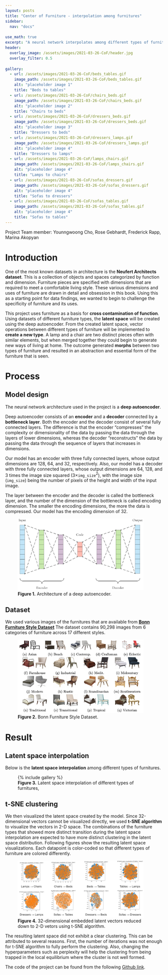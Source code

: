 ```yaml
---
layout: posts
title: "Center of Furniture - interpolation among furnitures"
sidebar:
  nav: "docs"

use_math: true
excerpt: "A neural network interpolates among different types of furniture"
header:
  overlay_image: /assets/images/2021-03-26-CoF/header.jpg
  overlay_filter: 0.5

gallery:
  - url: /assets/images/2021-03-26-CoF/beds_tables.gif
    image_path: /assets/images/2021-03-26-CoF/beds_tables.gif
    alt: "placeholder image 1"
    title: "Beds to tables"
  - url: /assets/images/2021-03-26-CoF/chairs_beds.gif
    image_path: /assets/images/2021-03-26-CoF/chairs_beds.gif
    alt: "placeholder image 2"
    title: "Chairs to beds"
  - url: /assets/images/2021-03-26-CoF/dressers_beds.gif
    image_path: /assets/images/2021-03-26-CoF/dressers_beds.gif
    alt: "placeholder image 3"
    title: "Dressers to beds"
  - url: /assets/images/2021-03-26-CoF/dressers_lamps.gif
    image_path: /assets/images/2021-03-26-CoF/dressers_lamps.gif
    alt: "placeholder image 4"
    title: "Dressers to lamps"
  - url: /assets/images/2021-03-26-CoF/lamps_chairs.gif
    image_path: /assets/images/2021-03-26-CoF/lamps_chairs.gif
    alt: "placeholder image 4"
    title: "Lamps to chairs"
  - url: /assets/images/2021-03-26-CoF/sofas_dressers.gif
    image_path: /assets/images/2021-03-26-CoF/sofas_dressers.gif
    alt: "placeholder image 4"
    title: "Sofas to dressers"
  - url: /assets/images/2021-03-26-CoF/sofas_tables.gif
    image_path: /assets/images/2021-03-26-CoF/sofas_tables.gif
    alt: "placeholder image 4"
    title: "Sofas to tables"
---
```


Project Team member: Younngwoong Cho, Rose Gebhardt, Frederick Rapp, Marina Akopyan

# Introduction
One of the most known datasets in architecture is the **Neufert Architects dataset**. This is a collection of objects and spaces categorized by function and dimension. Furniture pieces are specified with dimensions that are required to meet a comfortable living style. These various dimensions and uses of furniture are drawn in detail and obsession in this book. Using this as a starting point for data findings, we wanted to begin to challenge the specificity of furniture and its uses. 

This project uses furniture as a basis for **cross contamination of function**. Using datasets of different furniture types, the **latent space** will be created using the deep autoencoder. From the created latent space, vector operations between different types of furniture will be implemented to **create a new type**. A lamp and a chair are two distinct pieces often with similar elements, but when merged together they could begin to generate new ways of living at home. The outcome generated **morphs** between two types of furniture and resulted in an abstraction and essential form of the furniture that is seen. 

# Process
## Model design
The neural network architecture used in the project is a **deep autoencoder**.

Deep autoencoder consists of an **encoder** and a **decoder** connected by a **bottleneck layer**. Both the encoder and the decoder consist of several fully connected layers. The difference is that the encoder “compresses” the complexity or dimensionality of the data by passing the data through the layers of lower dimensions, whereas the decoder “reconstructs” the data by passing the data through the sequence of layers that increases in dimensions. 

Our model has an encoder with three fully connected layers, whose output dimensions are 128, 64, and 32, respectively. Also, our model has a decoder with three fully connected layers, whose output dimensions are 64, 128, and 3 times the image size squared (3$\times$`img_size`$^2$), with the image size (`img_size`) being the number of pixels of the height and width of the input image.

The layer between the encoder and the decoder is called the bottleneck layer, and the number of the dimension of the bottleneck is called encoding dimension. The smaller the encoding dimensions, the more the data is compressed. Our model has the encoding dimension of 32.

<figure style="width: 80%" class="align-center">
  <img src="/assets/images/2021-03-26-CoF/autoencoder.png" alt="this is a placeholder image">
  <figcaption><b>Figure 1.</b> Architecture of a deep autoencoder.</figcaption>
</figure>

## Dataset
We used various images of the furnitures that are available from [**Bonn Furniture Style Dataset**](https://cvml.comp.nus.edu.sg/furniture/index.html) The dataset contains 90,298 images from 6 categories of furniture across 17 different styles.

<figure style="width: 80%" class="align-center">
  <img src="/assets/images/2021-03-26-CoF/bonn_furniture_dataset.png" alt="this is a placeholder image">
  <figcaption><b>Figure 2.</b> Bonn Furniture Style Dataset.</figcaption>
</figure>

# Result
## Latent space interpolation
Below is the **latent space interpolation** among different types of furnitures.
<figure style="width: 80%" class="align-center">
  {% include gallery %}
  <figcaption><b>Figure 3.</b> Latent space interpolation of different types of furnitures,</figcaption>
</figure>

## t-SNE clustering
We then visualized the latent space created by the model. Since 32-dimensional vectors cannot be visualized directly, we used **t-SNE algorithm** to visualize the vectors in 2-D space. The combinations of the furniture types that showed more distinct transition during the latent space interpolation are expected to have more distinct clustering in the latent space distribution. Following figures show the resulting latent space visualizations. Each datapoint is color-coded so that different types of furniture are colored differently.
<figure style="width: 80%" class="align-center">
  <img src="/assets/images/2021-03-26-CoF/tSNE.PNG" alt="this is a placeholder image">
  <figcaption><b>Figure 4.</b> 32-dimensional embedded latent vectors reduced down to 2-D vetors using t-SNE algorithm.</figcaption>
</figure>

The resulting latent space did not exhibit a clear clustering. This can be attributed to several reasons. First, the number of iterations was not enough for t-SNE algorithm to fully perform the clustering. Also, changing the hyperparameters such as perplexity will help the clustering from being trapped in the local equilibrium where the cluster is not well formed.

The code of the project can be found from the following [Github link](https://github.com/YoungWoong-Cho/CenterOfFurniture/blob/main/Dataset.py).